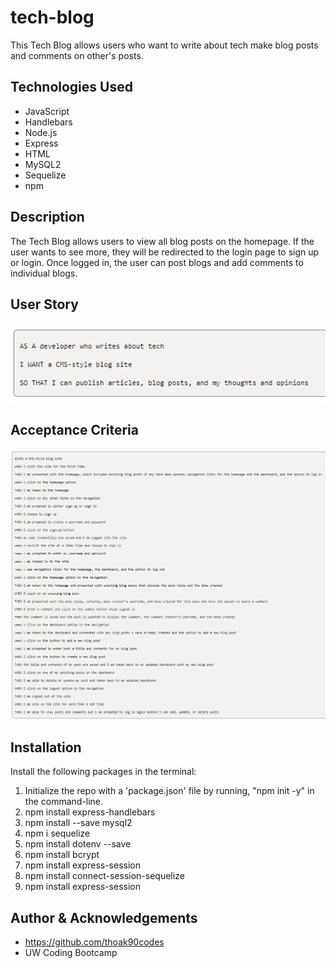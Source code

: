 # tech-blog

This Tech Blog allows users who want to write about tech make blog posts and comments on other's posts.

## Technologies Used

* JavaScript
* Handlebars
* Node.js 
* Express
* HTML
* MySQL2
* Sequelize
* npm

## Description

The Tech Blog allows users to view all blog posts on the homepage. If the user wants to see more, they will be redirected to the login page to sign up or login. Once logged in,  the user can post blogs and add comments to individual blogs. 

## User Story

![screen shot of user story](./public/images/user-story-ss.png)

## Acceptance Criteria

![screen shot of acceptance criteria](./public/images/acceptance-criteria-ss.png)

## Installation

Install the following packages in the terminal:

1. Initialize the repo with a 'package.json' file by running, "npm init -y" in the command-line.
2. npm install express-handlebars  
3. npm install --save mysql2  
4. npm i sequelize  
5. npm install dotenv --save  
6. npm install bcrypt  
7. npm install express-session  
8. npm install connect-session-sequelize  
9. npm install express-session

## Author & Acknowledgements

* https://github.com/thoak90codes
* UW Coding Bootcamp